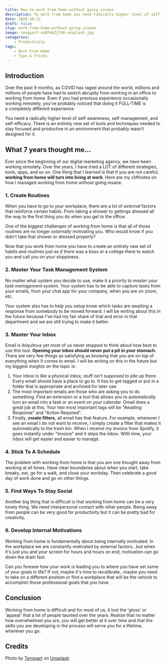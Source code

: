 ```yaml
---
title: How to work from home without going insane
description: To work from home you need radically higher level of self-awareness, self-management, and self-efficacy. Be ready to be challenged and be overwhelmed for a bit. Here are my recommendations to help you along the way.
date: 2020-10-22
draft: false
slug: work-from-home-without-going-insane
image: tengyart-auEPahZjT40-unsplash.jpg
categories:
    - Productivity
tags:
    - Work From Home
    - Tips & Tricks
---
```

## Introduction

Over the past 9 months, as COVID has raged around the world, millions and millions of people have had to switch abruptly from working in an office to working from home. Even if you had previous experience occasionally working remotely, you’ve probably noticed that doing it FULL-TIME is a completely different experience.

You need a radically higher level of self-awareness, self-management, and self-efficacy. There is an entirely new set of tools and techniques needed to stay focused and productive in an environment that probably wasn’t designed for it.

## What 7 years thought me...

Ever since the beginning of our digital marketing agency, we have been working remotely. Over the years, I have tried a LOT of different strategies, tools, apps, and so on. One thing that I learned is that if you are not careful, **working from home will turn into living at work**. Here are my cliffnotes on how I managed working from home without going insane.

### 1. Create Routines

When you have to go to your workplace, there are a lot of *external* factors that reinforce certain habits. From taking a shower to gettings dressed all the way to the first thing you do when you get to the office.

One of the biggest challenges of working from home is that all of those routines are no longer *externally* motivating you. Who would know if you didn't take that shower or dressed properly?

Now that you work from home you have to create an entirely new set of habits and routines just *as if* there was a boss or a college there to watch you and call you on your sloppiness. 

### 2. Master Your Task Management System

No matter what system you decide to use, make it a priority to *master your task management system.* Your system has to be able to capture tasks from your emails, from your chat app for your company, when you are on zoom, etc. 

Your system also has to help you setup know which tasks are awaiting a response from somebody to be moved forward. I will be writing about this in the future because I've had my fair share of trial and error in that department and we are still trying to make it better.

### 3. Master Your Inbox

Email is ibiquitous yet most of us never stopped to think about how best to use this tool. **Opening your inbox should never put a pit in your stomach.** There are very few things as satisfying as knowing that you are on top of everything when it comes to email. I will be writing on this in the future but my biggest insights on the topic is:

1. Your inbox is like a physical inbox, stuff isn't supposed to pile up there. Every email should have a place to go to. It has to get tagged or put in a folder that is appropriate and archived for later use.
2. The most important emails are those who are asking you to do something. Find an extension or a tool that allows you to automatically turn an email into a task or an event on your calendar. Gmail does a great job at this. Your two most important tags will be "Awaiting Response" and "Action Required".
3. Finally, **create filters**, all email has that feature. For example, whenever I see an email I do not want to receive, I simply create a filter that makes it automatically to the trash bin. When I receive my invoice from Spotify, it goes instantly under "invoice" and it skips the inbox. With time, your inbox will get easier and easier to manage.

### 4. Stick To A Schedule

The problem with working from home is that you are one thought away from working at all times. Have clear boundaries about when you start, take breaks, eat, go for a walk, and close your workday. Then celebrate a good day of work done and go on other things. 

### 5. Find Ways To Stay Social

Another big thing that is difficult is that working from home can be a very lonely thing. We need interpersonal contact with other people. Being away from people can be very good for productivity but it can be pretty bad for creativity.

### 6. Develop Internal Motivations

Working from home is fundamentally about being internally motivated. In the workplace we are constantly motivated by external factors...but when it's just you and your screen for hours and hours on end, motivation can go down the drain fast.

Can you foresee how your work is leading you to where you have set some of your goals in life? If not, maybe it's time to recalibrate...maybe you need to take on a different position or find a workplace that will be the vehicle to accomplish those professional goals that you have.

## Conclusion

Working from home is difficult and for most of us, it lost the 'gloss' or 'appeal' that a lot of people taunted over the years. Realize that no matter how overwhelmed you are, you will get better at it over time and that the skills you are developing in the process will serve you for a lifetime, wherever you go.


## Credits
<span>Photo by <a href="https://unsplash.com/@tengyart?utm_source=unsplash&amp;utm_medium=referral&amp;utm_content=creditCopyText">Tengyart</a> on <a href="https://unsplash.com/s/photos/crazy?utm_source=unsplash&amp;utm_medium=referral&amp;utm_content=creditCopyText">Unsplash</a></span>
